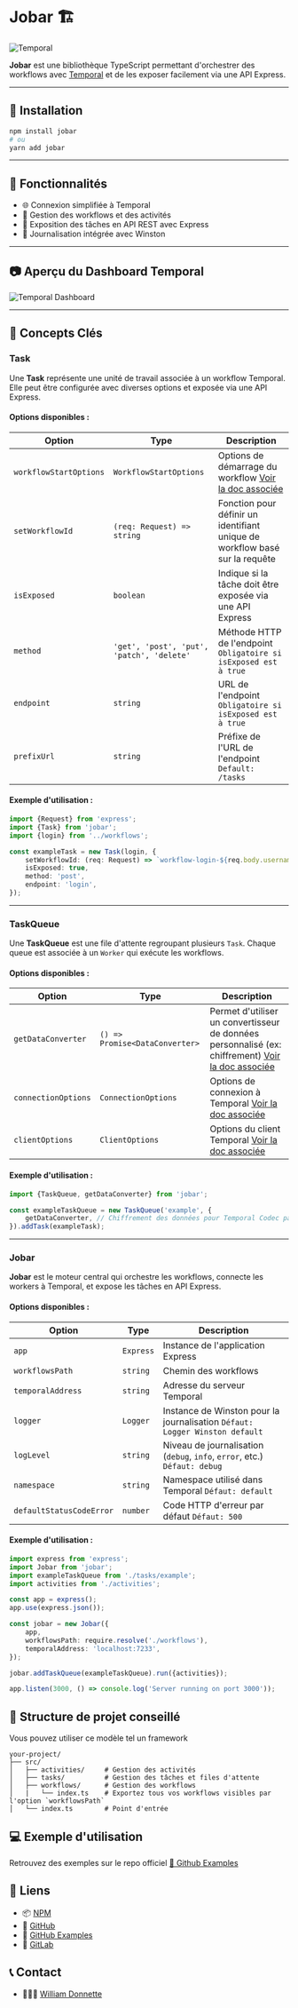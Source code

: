 # Jobar 🏗️

![Temporal](https://platformatory.io/blog/assets/blog-images/Introduction-to-temporal/temporal_logo.png)

**Jobar** est une bibliothèque TypeScript permettant d'orchestrer des workflows avec [Temporal](https://temporal.io/) et de les exposer facilement via une API Express.

---

## 🚀 Installation

```sh
npm install jobar
# ou
yarn add jobar
```

---

## 📌 Fonctionnalités

-   🌐 Connexion simplifiée à Temporal
-   🔄 Gestion des workflows et des activités
-   📡 Exposition des tâches en API REST avec Express
-   📝 Journalisation intégrée avec Winston

---

## 📷 Aperçu du Dashboard Temporal

![Temporal Dashboard](https://miro.medium.com/v2/resize:fit:2000/1*piyH9uLZ6ooYCkv6XqBTQA.png)

---

## 📌 Concepts Clés

### Task

Une **Task** représente une unité de travail associée à un workflow Temporal. Elle peut être configurée avec diverses options et exposée via une API Express.

#### Options disponibles :

| Option                 | Type                                      | Description                                                                                                                               |
| ---------------------- | ----------------------------------------- | ----------------------------------------------------------------------------------------------------------------------------------------- |
| `workflowStartOptions` | `WorkflowStartOptions`                    | Options de démarrage du workflow [Voir la doc associée](https://docs.temporal.io/develop/typescript/core-application#workflow-parameters) |
| `setWorkflowId`        | `(req: Request) => string`                | Fonction pour définir un identifiant unique de workflow basé sur la requête                                                               |
| `isExposed`            | `boolean`                                 | Indique si la tâche doit être exposée via une API Express                                                                                 |
| `method`               | `'get', 'post', 'put', 'patch', 'delete'` | Méthode HTTP de l'endpoint `Obligatoire si isExposed est à true`                                                                          |
| `endpoint`             | `string`                                  | URL de l'endpoint `Obligatoire si isExposed est à true`                                                                                   |
| `prefixUrl`            | `string`                                  | Préfixe de l'URL de l'endpoint `Default: /tasks`                                                                                          |

#### Exemple d'utilisation :

```typescript
import {Request} from 'express';
import {Task} from 'jobar';
import {login} from '../workflows';

const exampleTask = new Task(login, {
	setWorkflowId: (req: Request) => `workflow-login-${req.body.username}`,
	isExposed: true,
	method: 'post',
	endpoint: 'login',
});
```

---

### TaskQueue

Une **TaskQueue** est une file d'attente regroupant plusieurs `Task`. Chaque queue est associée à un `Worker` qui exécute les workflows.

#### Options disponibles :

| Option              | Type                           | Description                                                                                                                                                                |
| ------------------- | ------------------------------ | -------------------------------------------------------------------------------------------------------------------------------------------------------------------------- |
| `getDataConverter`  | `() => Promise<DataConverter>` | Permet d'utiliser un convertisseur de données personnalisé (ex: chiffrement) [Voir la doc associée](https://docs.temporal.io/develop/typescript/converters-and-encryption) |
| `connectionOptions` | `ConnectionOptions`            | Options de connexion à Temporal [Voir la doc associée](https://docs.temporal.io/develop/typescript/core-application#connect-to-temporal-cloud)                             |
| `clientOptions`     | `ClientOptions`                | Options du client Temporal [Voir la doc associée](https://docs.temporal.io/develop/typescript/core-application#connect-to-a-dev-cluster)                                   |

#### Exemple d'utilisation :

```typescript
import {TaskQueue, getDataConverter} from 'jobar';

const exampleTaskQueue = new TaskQueue('example', {
	getDataConverter, // Chiffrement des données pour Temporal Codec par défaut
}).addTask(exampleTask);
```

---

### Jobar

**Jobar** est le moteur central qui orchestre les workflows, connecte les workers à Temporal, et expose les tâches en API Express.

#### Options disponibles :

| Option                   | Type      | Description                                                                 |
| ------------------------ | --------- | --------------------------------------------------------------------------- |
| `app`                    | `Express` | Instance de l'application Express                                           |
| `workflowsPath`          | `string`  | Chemin des workflows                                                        |
| `temporalAddress`        | `string`  | Adresse du serveur Temporal                                                 |
| `logger`                 | `Logger`  | Instance de Winston pour la journalisation `Défaut: Logger Winston default` |
| `logLevel`               | `string`  | Niveau de journalisation (`debug`, `info`, `error`, etc.) `Défaut: debug`   |
| `namespace`              | `string`  | Namespace utilisé dans Temporal `Défaut: default`                           |
| `defaultStatusCodeError` | `number`  | Code HTTP d'erreur par défaut `Défaut: 500`                                 |

#### Exemple d'utilisation :

```typescript
import express from 'express';
import Jobar from 'jobar';
import exampleTaskQueue from './tasks/example';
import activities from './activities';

const app = express();
app.use(express.json());

const jobar = new Jobar({
	app,
	workflowsPath: require.resolve('./workflows'),
	temporalAddress: 'localhost:7233',
});

jobar.addTaskQueue(exampleTaskQueue).run({activities});

app.listen(3000, () => console.log('Server running on port 3000'));
```

## 📂 Structure de projet conseillé

Vous pouvez utiliser ce modèle tel un framework

```
your-project/
├── src/
│   ├── activities/     # Gestion des activités
│   ├── tasks/          # Gestion des tâches et files d'attente
│   ├── workflows/      # Gestion des workflows
│   |   └── index.ts    # Exportez tous vos workflows visibles par l'option `workflowsPath`
│   └── index.ts        # Point d'entrée
```

## 💻 Exemple d'utilisation

Retrouvez des exemples sur le repo officiel [🔗 Github Examples](https://github.com/william-donnette/jobar/tree/main/examples)

## 🔗 Liens

-   📦 [NPM](https://www.npmjs.com/package/jobar)
-   🐙 [GitHub](https://github.com/william-donnette/jobar)
-   🐙 [GitHub Examples](https://github.com/william-donnette/jobar/tree/main/examples)
-   🦊 [GitLab](https://gitlab.com/william-donnette/jobar)

## 📞 Contact

-   👨🏻‍💻 [William Donnette](https://william-donnette.dev/#contact)
